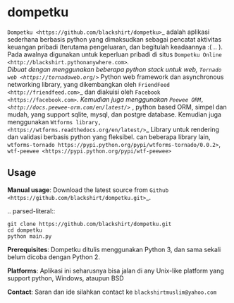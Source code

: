 dompetku
========

`Dompetku <https://github.com/blackshirt/dompetku>`_ adalah aplikasi sederhana berbasis python yang dimaksudkan sebagai
pencatat aktivitas keuangan pribadi (terutama pengeluaran, dan begitulah keadaannya :( .. ). Pada awalnya digunakan 
untuk keperluan pribadi di situs `Dompetku Online
<http://blackshirt.pythonanywhere.com>`_.  
Dibuat dengan menggunakan beberapa python stack untuk web, `Tornado web <https://tornadoweb.org/>`_ Python web framework dan 
asynchronous networking library, yang dikembangkan oleh `FriendFeed
<http://friendfeed.com>`_ dan diakuisi oleh `Facebook <https://facebook.com>`_. Kemudian juga menggunakan `Peewee ORM, <http://docs.peewee-orm.com/en/latest/>`_ , 
python based ORM, simpel dan mudah, yang support sqlite, mysql, dan postgre database. Kemudian juga menggunakan `Wtforms library, <https://wtforms.readthedocs.org/en/latest/>`_
Library untuk rendering dan validasi berbasis python yang fleksibel.
can beberapa library lain, `wtforms-tornado https://pypi.python.org/pypi/wtforms-tornado/0.0.2>`, 
`wtf-peewee <https://pypi.python.org/pypi/wtf-peewee>` 



Usage
-----

**Manual usage**: Download the latest source from `Github 
<https://github.com/blackshirt/dompetku.git>`_.

.. parsed-literal::

    git clone https://github.com/blackshirt/dompetku.git
    cd dompetku
    python main.py
    

**Prerequisites**: Dompetku ditulis menggunakan Python 3, dan sama sekali belum dicoba dengan Python 2.

**Platforms**: Aplikasi ini seharusnya bisa jalan di any Unix-like platform yang support python, Windows, ataupun BSD

**Contact**: Saran dan ide silahkan contact ke `blackshirtmuslim@yahoo.com` 

